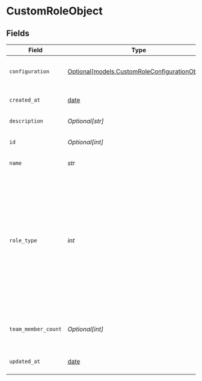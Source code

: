 # CustomRoleObject


## Fields

| Field                                                                                                                                                                                                                                                                                                                                                | Type                                                                                                                                                                                                                                                                                                                                                 | Required                                                                                                                                                                                                                                                                                                                                             | Description                                                                                                                                                                                                                                                                                                                                          |
| ---------------------------------------------------------------------------------------------------------------------------------------------------------------------------------------------------------------------------------------------------------------------------------------------------------------------------------------------------- | ---------------------------------------------------------------------------------------------------------------------------------------------------------------------------------------------------------------------------------------------------------------------------------------------------------------------------------------------------- | ---------------------------------------------------------------------------------------------------------------------------------------------------------------------------------------------------------------------------------------------------------------------------------------------------------------------------------------------------- | ---------------------------------------------------------------------------------------------------------------------------------------------------------------------------------------------------------------------------------------------------------------------------------------------------------------------------------------------------- |
| `configuration`                                                                                                                                                                                                                                                                                                                                      | [Optional[models.CustomRoleConfigurationObject]](../models/customroleconfigurationobject.md)                                                                                                                                                                                                                                                         | :heavy_minus_sign:                                                                                                                                                                                                                                                                                                                                   | Configuration settings for the role. See [Configuration](#configuration)                                                                                                                                                                                                                                                                             |
| `created_at`                                                                                                                                                                                                                                                                                                                                         | [date](https://docs.python.org/3/library/datetime.html#date-objects)                                                                                                                                                                                                                                                                                 | :heavy_minus_sign:                                                                                                                                                                                                                                                                                                                                   | The time the record was created                                                                                                                                                                                                                                                                                                                      |
| `description`                                                                                                                                                                                                                                                                                                                                        | *Optional[str]*                                                                                                                                                                                                                                                                                                                                      | :heavy_minus_sign:                                                                                                                                                                                                                                                                                                                                   | A description of the role                                                                                                                                                                                                                                                                                                                            |
| `id`                                                                                                                                                                                                                                                                                                                                                 | *Optional[int]*                                                                                                                                                                                                                                                                                                                                      | :heavy_minus_sign:                                                                                                                                                                                                                                                                                                                                   | Automatically assigned on creation                                                                                                                                                                                                                                                                                                                   |
| `name`                                                                                                                                                                                                                                                                                                                                               | *str*                                                                                                                                                                                                                                                                                                                                                | :heavy_check_mark:                                                                                                                                                                                                                                                                                                                                   | Name of the custom role                                                                                                                                                                                                                                                                                                                              |
| `role_type`                                                                                                                                                                                                                                                                                                                                          | *int*                                                                                                                                                                                                                                                                                                                                                | :heavy_check_mark:                                                                                                                                                                                                                                                                                                                                   | The user's role. 0 stands for a custom agent, 1 for a light agent, 2 for a chat agent, 3 for a contributor, 4 for an admin and 5 for a billing admin. See [Understanding standard agent roles in Zendesk Support](https://support.zendesk.com/hc/en-us/articles/4409155971354-Understanding-standard-agent-roles-in-Zendesk-Support) in Zendesk help |
| `team_member_count`                                                                                                                                                                                                                                                                                                                                  | *Optional[int]*                                                                                                                                                                                                                                                                                                                                      | :heavy_minus_sign:                                                                                                                                                                                                                                                                                                                                   | The number of team members assigned to this role                                                                                                                                                                                                                                                                                                     |
| `updated_at`                                                                                                                                                                                                                                                                                                                                         | [date](https://docs.python.org/3/library/datetime.html#date-objects)                                                                                                                                                                                                                                                                                 | :heavy_minus_sign:                                                                                                                                                                                                                                                                                                                                   | The time the record was last updated                                                                                                                                                                                                                                                                                                                 |